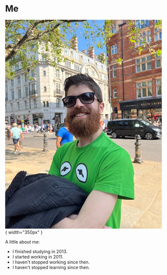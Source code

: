 # Me

![me](img/me.webp){ width="350px" }

A little about me:

* I finished studying in 2013.
* I started working in 2011.
* I haven't stopped working since then.
* I haven't stopped learning since then.
